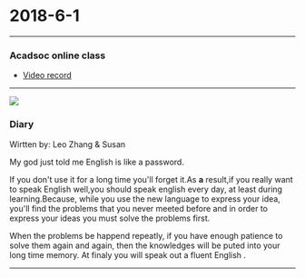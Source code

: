 2018-6-1
========
***
### Acadsoc online class
* [Video record](http://straindown.quanshi.com/doc/classroom/mp4convert/3095133zh_CN.mp4)
***
![](http://theteachersdigest.com/wp-content/uploads/2014/11/Childrens-Day-640x336.png)


### Diary
Wirtten by: Leo Zhang & Susan

My god just told me English is like a password.<br>

If you don't use it for a long time you'll forget it.As **a** result,if you really want to speak English well,you should speak english every day, at least during learning.Because, while you use the new language to express your idea, you'll find the problems that you never meeted before and in order to express your  ideas you must solve the problems first.<br>

When the problems be happend repeatly, if you have enough patience to solve them again and again, then the  knowledges will be puted  into your long time memory. At finaly you will speak out a fluent English .

***
